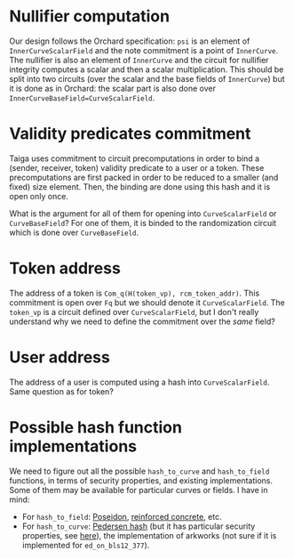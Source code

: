 # Nullifier computation
Our design follows the Orchard specification: `psi` is an element of `InnerCurveScalarField` and the note commitment is a point of `InnerCurve`.
The nullifier is also an element of `InnerCurve` and the circuit for nullifier integrity computes a scalar and then a scalar multiplication.
This should be split into two circuits (over the scalar and the base fields of `InnerCurve`) but it is done as in Orchard: the scalar part is also done over `InnerCurveBaseField=CurveScalarField`.

# Validity predicates commitment
Taiga uses commitment to circuit precomputations in order to bind a (sender, receiver, token) validity predicate to a user or a token.
These precomputations are first packed in order to be reduced to a smaller (and fixed) size element. Then, the binding are done using this hash and it is open only once.

What is the argument for all of them for opening into `CurveScalarField` or `CurveBaseField`? For one of them, it is binded to the randomization circuit which is done over `CurveBaseField`.

# Token address
The address of a token is `Com_q(H(token_vp), rcm_token_addr)`. This commitment is open over `Fq` but we should denote it `CurveScalarField`. The `token_vp` is a circuit defined over `CurveScalarField`, but I don't really understand why we need to define the commitment over the *same* field?

# User address
The address of a user is computed using a hash into `CurveScalarField`. Same question as for token?

# Possible hash function implementations
We need to figure out all the possible `hash_to_curve` and `hash_to_field` functions, in terms of security properties, and existing implementations.
Some of them may be available for particular curves or fields.
I have in mind:
* For `hash_to_field`: [Poseidon](https://www.poseidon-hash.info/), [reinforced concrete](https://eprint.iacr.org/2021/1038.pdf), etc.
* For `hash_to_curve`: [Pedersen hash]() (but it has particular security properties, see [here](https://github.com/zcash/zcash/issues/2234#issuecomment-315726396)), the implementation of arkworks (not sure if it is implemented for `ed_on_bls12_377`).